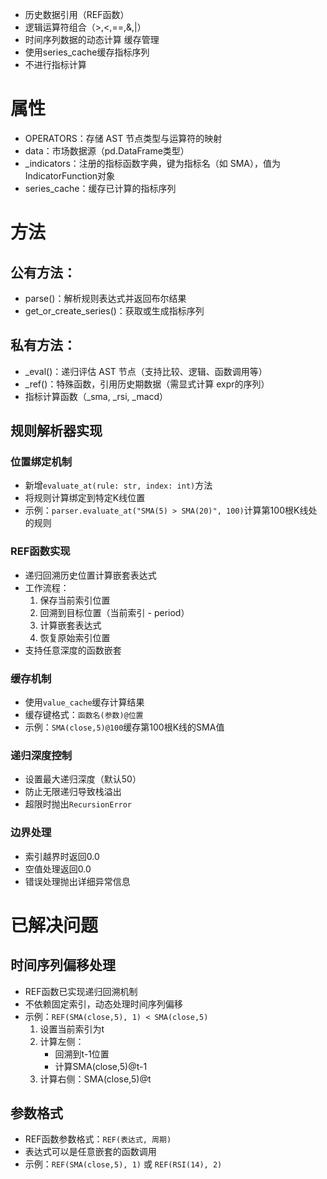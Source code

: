 
- 历史数据引用（REF函数）
- 逻辑运算符组合（>,<,==,&,|）
- 时间序列数据的动态计算
缓存管理
- 使用series_cache缓存指标序列
- 不进行指标计算


# 属性​
- OPERATORS：存储 AST 节点类型与运算符的映射
- data：市场数据源（pd.DataFrame类型）
- _indicators：注册的指标函数字典，键为指标名（如 SMA），值为 IndicatorFunction对象
- series_cache：缓存已计算的指标序列


# 方法
## ​公有方法​：
- parse()：解析规则表达式并返回布尔结果
- get_or_create_series()：获取或生成指标序列

## ​私有方法​：
- _eval()：递归评估 AST 节点（支持比较、逻辑、函数调用等）
- _ref()：特殊函数，引用历史期数据（需显式计算 expr的序列）
- 指标计算函数（_sma, _rsi, _macd）



## 规则解析器实现

### 位置绑定机制
- 新增`evaluate_at(rule: str, index: int)`方法
- 将规则计算绑定到特定K线位置
- 示例：`parser.evaluate_at("SMA(5) > SMA(20)", 100)`计算第100根K线处的规则

### REF函数实现
- 递归回溯历史位置计算嵌套表达式
- 工作流程：
  1. 保存当前索引位置
  2. 回溯到目标位置（当前索引 - period）
  3. 计算嵌套表达式
  4. 恢复原始索引位置
- 支持任意深度的函数嵌套

### 缓存机制
- 使用`value_cache`缓存计算结果
- 缓存键格式：`函数名(参数)@位置`
- 示例：`SMA(close,5)@100`缓存第100根K线的SMA值

### 递归深度控制
- 设置最大递归深度（默认50）
- 防止无限递归导致栈溢出
- 超限时抛出`RecursionError`

### 边界处理
- 索引越界时返回0.0
- 空值处理返回0.0
- 错误处理抛出详细异常信息


# 已解决问题

## 时间序列偏移处理
- REF函数已实现递归回溯机制
- 不依赖固定索引，动态处理时间序列偏移
- 示例：`REF(SMA(close,5), 1) < SMA(close,5)`
  1. 设置当前索引为t
  2. 计算左侧：
     - 回溯到t-1位置
     - 计算SMA(close,5)@t-1
  3. 计算右侧：SMA(close,5)@t

## 参数格式
- REF函数参数格式：`REF(表达式, 周期)`
- 表达式可以是任意嵌套的函数调用
- 示例：`REF(SMA(close,5), 1)` 或 `REF(RSI(14), 2)`

